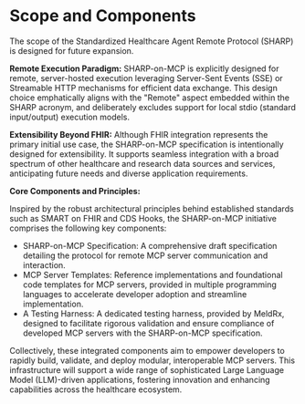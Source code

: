 # Scope and Components

The scope of the Standardized Healthcare Agent Remote Protocol (SHARP) is designed for future expansion.

**Remote Execution Paradigm:**
SHARP-on-MCP is explicitly designed for remote, server-hosted execution leveraging Server-Sent Events (SSE) or Streamable HTTP mechanisms for efficient data exchange. This design choice emphatically aligns with the "Remote" aspect embedded within the SHARP acronym, and deliberately excludes support for local stdio (standard input/output) execution models.

**Extensibility Beyond FHIR:**
Although FHIR integration represents the primary initial use case, the SHARP-on-MCP specification is intentionally designed for extensibility. It supports seamless integration with a broad spectrum of other healthcare and research data sources and services, anticipating future needs and diverse application requirements.

**Core Components and Principles:**

Inspired by the robust architectural principles behind established standards such as SMART on FHIR and CDS Hooks, the SHARP-on-MCP initiative comprises the following key components:

- SHARP-on-MCP Specification: A comprehensive draft specification detailing the protocol for remote MCP server communication and interaction.
- MCP Server Templates: Reference implementations and foundational code templates for MCP servers, provided in multiple programming languages to accelerate developer adoption and streamline implementation.
- A Testing Harness: A dedicated testing harness, provided by MeldRx, designed to facilitate rigorous validation and ensure compliance of developed MCP servers with the SHARP-on-MCP specification.
  
Collectively, these integrated components aim to empower developers to rapidly build, validate, and deploy modular, interoperable MCP servers. This infrastructure will support a wide range of sophisticated Large Language Model (LLM)-driven applications, fostering innovation and enhancing capabilities across the healthcare ecosystem.
